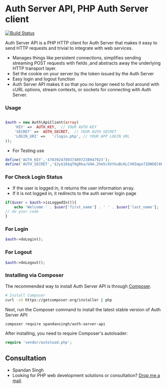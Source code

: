 Auth Server API, PHP Auth Server client
================================================

[![Build Status](https://secure.travis-ci.org/guzzle/guzzle.png?branch=master)](http://travis-ci.org/guzzle/guzzle)

Auth Server API is a PHP HTTP client for Auth Server that makes it easy to send HTTP requests and
trivial to integrate with web services.

- Manages things like persistent connections,  simplifies sending streaming POST requests with fields ,and abstracts away the underlying HTTP transport layer.
- Set the cookie on your server by the token issued by the Auth Server
- Easy login and logout function
- Auth Server API makes it so that you no longer need to fool around with cURL options,
  stream contexts, or sockets for connecting with Auth Server.

### Usage

```php

$auth = new Auth\ApiClient(array(
	'KEY' =>  AUTH_KEY,  // YOUR AUTH KEY 
	'SECRET' =>  AUTH_SECRET,  // YOUR AUTH SECRET
	'LOGIN_URI' =>   '/login.php', // YOUR APP LOGIN URL
));
```

- For Testing use 

```php
define('AUTH_KEY','4783924789374897238947923');
define('AUTH_SECRET','$2y$10$qT8gRka/U4A.2hm5cXVtkuBcKLCV0Impo72DNOQl6Rz55Z2rYWwTa');
```
### For Check Login Status

- If the user is logged in, it returns the user information array.
- If it is not logged in, it redirects to the auth server login page

```php
if($user = $auth->isLoggedIn()){
	echo 'Welcome ' . $user['first_name'] . ' ' . $user['last_name'];
// do your code
}
```

### For Login

```php
$auth->doLogin();
```

### For Logout

```php
$auth->doLogout();
```

### Installing via Composer

The recommended way to install Auth Server API is through
[Composer](http://getcomposer.org).

```bash
# Install Composer
curl -sS https://getcomposer.org/installer | php
```

Next, run the Composer command to install the latest stable version of Auth Server API:

```bash
composer require spandansingh/auth-server-api
```

After installing, you need to require Composer's autoloader:

```php
require 'vendor/autoload.php';
```
Consultation
---------
- Spandan Singh
- Looking for PHP web development solutions or consultation? [Drop me a mail](mailto:developer.spandan@gmail.com).
